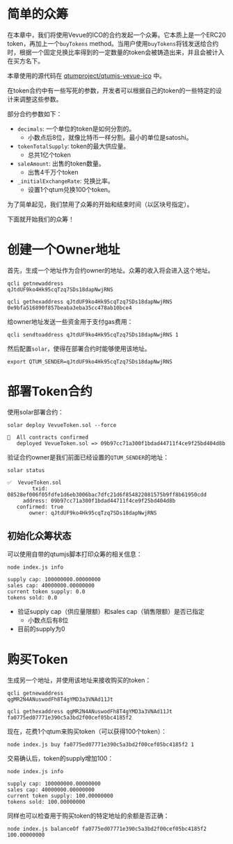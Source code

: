 # 简单的众筹

在本章中，我们将使用Vevue的ICO的合约发起一个众筹。它本质上是一个ERC20 token，再加上一个`buyTokens` method。当用户使用`buyTokens`将钱发送给合约时，根据一个固定兑换比率得到的一定数量的token会被铸造出来，并且会被计入在买方名下。

本章使用的源代码在 [qtumproject/qtumjs-vevue-ico](https://github.com/qtumproject/qtumjs-vevue-ico) 中。

在token合约中有一些写死的参数，开发者可以根据自己的token的一些特定的设计来调整这些参数。

部分合约参数如下：

+ `decimals`: 一个单位的token是如何分割的。
  + 小数点后8位，就像比特币一样分割。最小的单位是satoshi。
+ `tokenTotalSupply`: token的最大供应量。
  + 总共1亿个token
+ `saleAmount`: 出售的token数量。
  + 出售4千万个token
+ `_initialExchangeRate`: 兑换比率。
  + 设置1个qtum兑换100个token。

为了简单起见，我们禁用了众筹的开始和结束时间（以区块号指定）。

下面就开始我们的众筹！

# 创建一个Owner地址

首先，生成一个地址作为合约owner的地址。众筹的收入将会进入这个地址。

```
qcli getnewaddress
qJtdUF9ko4Hk95cqTzq7SDs18dapNwjRNS

qcli gethexaddress qJtdUF9ko4Hk95cqTzq7SDs18dapNwjRNS
0e9bfa516890f857beaba3eba35cc478ab10bce4
```

给owner地址发送一些资金用于支付gas费用：

```
qcli sendtoaddress qJtdUF9ko4Hk95cqTzq7SDs18dapNwjRNS 1
```

然后配置`solar`，使得在部署合约时能够使用该地址。

```
export QTUM_SENDER=qJtdUF9ko4Hk95cqTzq7SDs18dapNwjRNS
```

# 部署Token合约

使用solar部署合约：

```
solar deploy VevueToken.sol --force

🚀  All contracts confirmed
   deployed VevueToken.sol => 09b97cc71a300f1bdad44711f4ce9f25bd404d8b
```

验证合约owner是我们前面已经设置的`QTUM_SENDER`的地址：

```
solar status

✅  VevueToken.sol
        txid: 08528ef006f05fdfe1d6eb3006bac7dfc21d6f854822081575b9ff8b61950cdd
     address: 09b97cc71a300f1bdad44711f4ce9f25bd404d8b
   confirmed: true
       owner: qJtdUF9ko4Hk95cqTzq7SDs18dapNwjRNS
```

## 初始化众筹状态

可以使用自带的qtumjs脚本打印众筹的相关信息：

```
node index.js info

supply cap: 100000000.00000000
sales cap: 40000000.00000000
current token supply: 0.0
tokens sold: 0.0
```

* 验证supply cap（供应量限额）和sales cap（销售限额）是否已指定
  * 小数点后有8位
* 目前的supply为0

# 购买Token

生成另一个地址，并使用该地址来接收购买的token：

```
qcli getnewaddress
qgMR2N4ANuswodFh8T4gYMD3a3VNAd11Jt
```

```
qcli gethexaddress qgMR2N4ANuswodFh8T4gYMD3a3VNAd11Jt
fa0775ed07771e390c5a3bd2f00cef05bc4185f2
```

现在，花费1个qtum来购买token（可以获得100个token）：

```
node index.js buy fa0775ed07771e390c5a3bd2f00cef05bc4185f2 1
```

交易确认后，token的supply增加100：

```
node index.js info

supply cap: 100000000.00000000
sales cap: 40000000.00000000
current token supply: 100.00000000
tokens sold: 100.00000000
```

同样也可以检查用于购买token的特定地址的余额是否正确：

```
node index.js balanceOf fa0775ed07771e390c5a3bd2f00cef05bc4185f2
100.00000000
```
